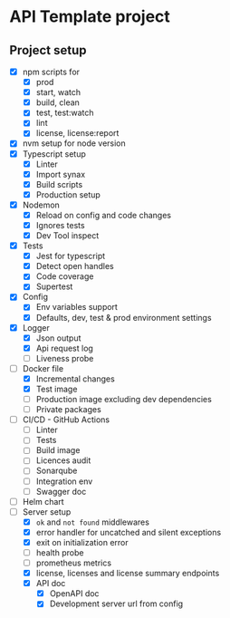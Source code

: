 # API Template project

## Project setup

- [x] npm scripts for 
  - [x] prod
  - [x] start, watch
  - [x] build, clean
  - [x] test, test:watch
  - [x] lint
  - [x] license, license:report
- [x] nvm setup for node version
- [x] Typescript setup
  - [x] Linter
  - [x] Import synax
  - [x] Build scripts
  - [x] Production setup
- [x] Nodemon
  - [x] Reload on config and code changes
  - [x] Ignores tests
  - [x] Dev Tool inspect
- [x] Tests
  - [x] Jest for typescript
  - [x] Detect open handles
  - [x] Code coverage
  - [x] Supertest
- [x] Config
  - [x] Env variables support
  - [x] Defaults, dev, test & prod environment settings  
- [x] Logger
  - [x] Json output
  - [x] Api request log
  - [ ] Liveness probe
- [ ] Docker file
  - [x] Incremental changes
  - [x] Test image
  - [ ] Production image excluding dev dependencies
  - [ ] Private packages
- [ ] CI/CD - GitHub Actions
  - [ ] Linter
  - [ ] Tests
  - [ ] Build image
  - [ ] Licences audit
  - [ ] Sonarqube
  - [ ] Integration env
  - [ ] Swagger doc
- [ ] Helm chart
- [ ] Server setup
  - [x] `ok` and `not found` middlewares
  - [x] error handler for uncatched and silent exceptions
  - [x] exit on initialization error
  - [ ] health probe
  - [ ] prometheus metrics
  - [x] license, licenses and license summary endpoints
  - [x] API doc
    - [x] OpenAPI doc
    - [x] Development server url from config